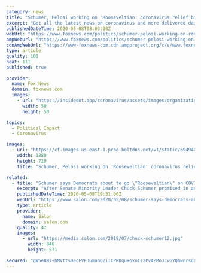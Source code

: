 ```yaml
---
category: news
title: "Schumer, Pelosi working on 'Rooseveltian' coronavirus relief bill, senator says"
excerpt: "Get all the latest news on coronavirus and more delivered daily to your inbox. Sign up here. What do top Democrats do for an encore after helping push through a massive $2 trillion coronavirus-relief package? Perhaps shoot for an even larger one. Senate Minority Leader Chuck Schumer, D-N.Y., said Thursday that he and House Speaker Nancy Pelosi ..."
publishedDateTime: 2020-05-08T08:03:00Z
webUrl: "https://www.foxnews.com/politics/schumer-pelosi-working-on-rooseveltian-coronavirus-relief-bill-senator-says"
ampWebUrl: "https://www.foxnews.com/politics/schumer-pelosi-working-on-rooseveltian-coronavirus-relief-bill-senator-says.amp"
cdnAmpWebUrl: "https://www-foxnews-com.cdn.ampproject.org/c/s/www.foxnews.com/politics/schumer-pelosi-working-on-rooseveltian-coronavirus-relief-bill-senator-says.amp"
type: article
quality: 101
heat: 111
published: true

provider:
  name: Fox News
  domain: foxnews.com
  images:
    - url: "https://insideout.app/coronavirus/assets/images/organizations/foxnews.com-50x50.jpg"
      width: 50
      height: 50

topics:
  - Political Impact
  - Coronavirus

images:
  - url: "https://cf-images.us-east-1.prod.boltdns.net/v1/static/694940094001/440e1311-2b6a-475f-808d-0ebbb07bff6a/af80227c-e7af-4a1d-ac82-dcd85daca745/1280x720/match/image.jpg"
    width: 1280
    height: 720
    title: "Schumer, Pelosi working on 'Rooseveltian' coronavirus relief bill, senator says"

related:
  - title: "Schumer says Democrats about to go \"Rooseveltian\" on COVID-19 relief. Progressives say we hope so"
    excerpt: "After Senate Minority Leader Chuck Schumer promised in an interview Thursday that he and House Speaker Nancy Pelosi are soon to unveil a \"Rooseveltian\" coronavirus aid package, progressives responded with skeptical hope."
    publishedDateTime: 2020-05-08T19:31:00Z
    webUrl: "https://www.salon.com/2020/05/08/schumer-says-democrats-about-to-go-rooseveltian-on-covid-19-relief-progressives-say-we-hope-so_partner/"
    type: article
    provider:
      name: Salon
      domain: salon.com
    quality: 42
    images:
      - url: "https://media.salon.com/2019/07/chuck-schumer12.jpg"
        width: 846
        height: 571

secured: "gW5e88i+hMVttsDecFVF3GmonQ2iICPRDqu+oxoIz2Pv4PMoJCvGYQhwnrsd6inZUzRQvZxWQ9P7yjJWZQ3miqPjNQskpaqqFGzk3G63CZJBMLawM750nJnajLV2Fze28HMNqEqUxMYH73kd5XrFJtlyUV2QFrt9Idd/fJSSq+zH7K8pfHpFzN70xmb9xmq9Z55Mm2Ml+YkcQ5bEGB2R6B+CSo+Lvhb9Z/Xhgcq1jC53SusWc6yrbdCbN18sXP9m7R+PJQ/U9EZSMhppq7KPHG1QFEQwMcNbwtkVEUyBB4iIV91M++GvDmfCfqfxxQVE;UsOGQq79WmbrDqAC9EuxxA=="
---
```


